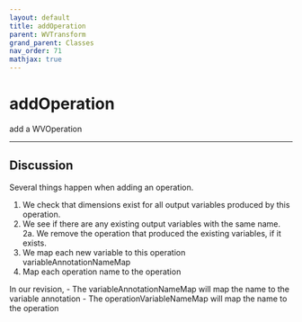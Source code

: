 ```yaml
---
layout: default
title: addOperation
parent: WVTransform
grand_parent: Classes
nav_order: 71
mathjax: true
---
```


#  addOperation

add a WVOperation


---

## Discussion

  Several things happen when adding an operation.
  1. We check that dimensions exist for all output variables
  produced by this operation.
  2. We see if there are any existing output variables with the
  same name.
    2a. We remove the operation that produced the existing
    variables, if it exists.
  3. We map each new variable to this operation variableAnnotationNameMap
  4. Map each operation name to the operation
 
  In our revision,
    - The variableAnnotationNameMap will map the name to the
    variable annotation
    - The operationVariableNameMap will map the name to the
    operation
  
  
